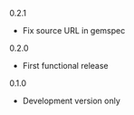 0.2.1
  - Fix source URL in gemspec

0.2.0
  - First functional release

0.1.0
  - Development version only
